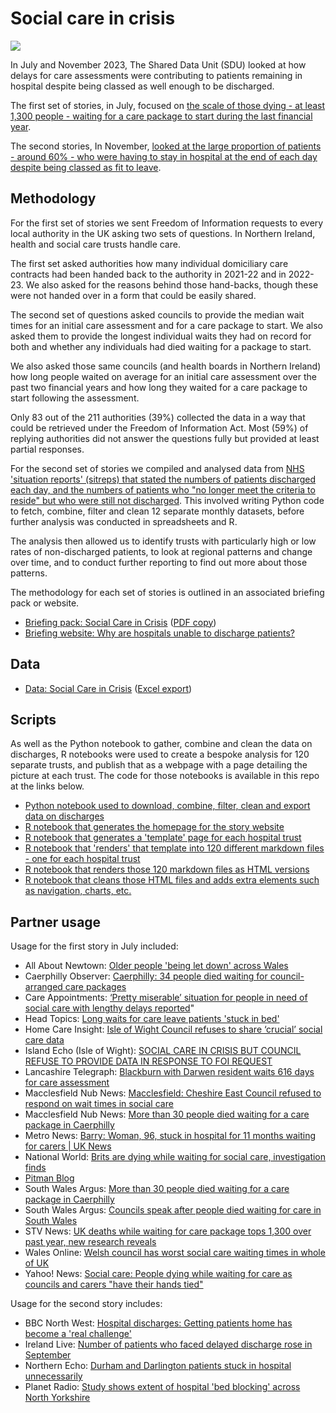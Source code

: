 # Social care in crisis

![](https://ichef.bbci.co.uk/news/976/cpsprodpb/23ED/production/_130579190_lily4lookingatcamera-top.jpg.webp)

In July and November 2023, The Shared Data Unit (SDU) looked at how delays for care assessments were contributing to patients remaining in hospital despite being classed as well enough to be discharged. 

The first set of stories, in July, focused on [the scale of those dying - at least 1,300 people - waiting for a care package to start during the last financial year](https://www.bbc.co.uk/news/uk-wales-66260332).

The second stories, In November, [looked at the large proportion of patients - around 60% - who were having to stay in hospital at the end of each day despite being classed as fit to leave](https://www.bbc.co.uk/news/uk-england-67125440).

## Methodology

For the first set of stories we sent Freedom of Information requests to every local authority in the UK asking two sets of questions. In Northern Ireland, health and social care trusts handle care. 

The first set asked authorities how many individual domiciliary care contracts had been handed back to the authority in 2021-22 and in 2022-23. We also asked for the reasons behind those hand-backs, though these were not handed over in a form that could be easily shared.

The second set of questions asked councils to provide the median wait times for an initial care assessment and for a care package to start. We also asked them to provide the longest individual waits they had on record for both and whether any individuals had died waiting for a package to start.

We also asked those same councils (and health boards in Northern Ireland) how long people waited on average for an initial care assessment over the past two financial years and how long they waited for a care package to start following the assessment.

Only 83 out of the 211 authorities (39%) collected the data in a way that could be retrieved under the Freedom of Information Act. Most (59%) of replying authorities did not answer the questions fully but provided at least partial responses.

For the second set of stories we compiled and analysed data from [NHS 'situation reports' (sitreps) that stated the numbers of patients discharged each day, and the numbers of patients who "no longer meet the criteria to reside" but who were still not discharged](https://www.england.nhs.uk/statistics/statistical-work-areas/discharge-delays-acute-data/). This involved writing Python code to fetch, combine, filter and clean 12 separate monthly datasets, before further analysis was conducted in spreadsheets and R. 

The analysis then allowed us to identify trusts with particularly high or low rates of non-discharged patients, to look at regional patterns and change over time, and to conduct further reporting to find out more about those patterns.

The methodology for each set of stories is outlined in an associated briefing pack or website. 

* [Briefing pack: Social Care in Crisis](https://docs.google.com/document/d/1QvJ7k_eiLa7dZDor7HI6UXAevQ9Tfy9bEfVqCEFAHD8/edit) ([PDF copy](https://github.com/BBC-Data-Unit/social-care-crisis/blob/main/Social%20Care%20in%20Crisis.pdf))
* [Briefing website: Why are hospitals unable to discharge patients?](https://hospitaldischarges.github.io/website/index.html)

## Data

* [Data: Social Care in Crisis](https://docs.google.com/spreadsheets/d/11md8PJ-8FdRFxuiOvUq0Lte03n2y3XCWuTCC2cWeaEY/edit#gid=492937083) ([Excel export](https://github.com/BBC-Data-Unit/social-care-crisis/blob/main/Social%20care%20in%20crisis.xlsx))

## Scripts

As well as the Python notebook to gather, combine and clean the data on discharges, R notebooks were used to create a bespoke analysis for 120 separate trusts, and publish that as a webpage with a page detailing the picture at each trust. The code for those notebooks is available in this repo at the links below.

* [Python notebook used to download, combine, filter, clean and export data on discharges](https://github.com/BBC-Data-Unit/social-care-crisis/blob/main/scripts/sitreps_cleaning.ipynb)
* [R notebook that generates the homepage for the story website](https://github.com/BBC-Data-Unit/social-care-crisis/blob/main/scripts/index.Rmd)
* [R notebook that generates a 'template' page for each hospital trust](https://github.com/BBC-Data-Unit/social-care-crisis/blob/main/scripts/01templateHD.Rmd)
* [R notebook that 'renders' that template into 120 different markdown files - one for each hospital trust](https://github.com/BBC-Data-Unit/social-care-crisis/blob/main/scripts/03render.Rmd)
* [R notebook that renders those 120 markdown files as HTML versions](https://github.com/BBC-Data-Unit/social-care-crisis/blob/main/scripts/04renderhtml.Rmd)
* [R notebook that cleans those HTML files and adds extra elements such as navigation, charts, etc.](https://github.com/BBC-Data-Unit/social-care-crisis/blob/main/scripts/05cleaning.Rmd)

## Partner usage

Usage for the first story in July included:

* All About Newtown: [Older people 'being let down' across Wales](https://allaboutnewtown.wales/story/older-people-across-wales-waiting-longer-for-social-care-assessments)
* Caerphilly Observer: [Caerphilly: 34 people died waiting for council-arranged care packages](https://caerphilly.observer/news/1024883/34-people-died-waiting-for-council-arranged-care-packages/)
* Care Appointments: [‘Pretty miserable’ situation for people in need of social care with lengthy 
delays reported](https://careappointments.com/care-news/england/197568/pretty-miserable-situation-for-people-in-need-of-social-care-with-lengthy-delays-reported/)"
* Head Topics: [Long waits for care leave patients 'stuck in bed'](https://headtopics.com/uk/long-waits-for-care-leave-patients-stuck-in-bed-41700373)
* Home Care Insight: [Isle of Wight Council refuses to share ‘crucial’ social care data](https://www.homecareinsight.co.uk/isle-of-wight-council-refuses-to-share-crucial-social-care-data/)
* Island Echo (Isle of Wight): [SOCIAL CARE IN CRISIS BUT COUNCIL REFUSE TO PROVIDE DATA IN RESPONSE TO FOI 
REQUEST](https://www.islandecho.co.uk/social-care-in-crisis-but-council-refuse-to-provide-data-in-response-to-foi-request/)
* Lancashire Telegraph: [Blackburn with Darwen resident waits 616 days for care assessment](https://www.lancashiretelegraph.co.uk/news/23686751.blackburn-darwen-resident-waits-616-days-care-assessment/)
* Macclesfield Nub News: [Macclesfield: Cheshire East Council refused to respond on wait times in 
social care](https://macclesfield.nub.news/news/local-news/macclesfield-cheshire-east-council-refused-to-respond-on-wait-times-in-social-care-193249)
* Macclesfield Nub News: [More than 30 people died waiting for a care package in Caerphilly](https://www.southwalesargus.co.uk/news/23686518.30-people-died-waiting-care-package-caerphilly/)
* Metro News: [Barry: Woman, 96, stuck in hospital for 11 months waiting for carers | UK 
News](https://metro.co.uk/2023/07/31/barry-woman-96-stuck-in-hospital-for-11-months-waiting-for-carers-19219031/https://metro.co.uk/2023/07/31/barry-woman-96-stuck-in-hospital-for-11-months-waiting-for-carers-19219031/)
* National World: [Brits are dying while waiting for social care, investigation finds](https://www.nationalworld.com/health/social-care-brits-dying-waiting-carers-hands-tied-investigation-finds-4237262)
* [Pitman Blog](https://pitmanblog.co.uk/caregiver-shortage-woman-stuck-in-hospital-for-11-months-2/)
* South Wales Argus: [More than 30 people died waiting for a care package in Caerphilly](https://www.southwalesargus.co.uk/news/23686518.30-people-died-waiting-care-package-gwent/)
* South Wales Argus: [Councils speak after people died waiting for care in South Wales](https://www.southwalesargus.co.uk/news/23693927.councils-speak-people-died-waiting-care-south-wales/)
* STV News: [UK deaths while waiting for care package tops 1,300 over past year, new 
research reveals](https://news.stv.tv/scotland/uk-deaths-while-waiting-for-care-package-tops-1300-over-past-year-new-research-reveals)
* Wales Online: [Welsh council has worst social care waiting times in whole of UK](https://www.walesonline.co.uk/news/wales-news/welsh-council-worst-social-care-27426956)
* Yahoo! News: [Social care: People dying while waiting for care as councils and carers 
"have their hands tied"](https://uk.news.yahoo.com/social-care-people-dying-while-074556695.html?guccounter=1&guce_referrer=aHR0cHM6Ly93d3cuZ29vZ2xlLmNvbS8&guce_referrer_sig=AQAAAI6bm6CUefYkhdQHe6cA4n9qQ37FO_K-x8GW8VdZy9Z77AUjVxiPcUs05bihwzsSvYZRMZtOrgMgjxlHqsQ-Sq4kf4ZxoCpWa1j4s5BpaTgh0ZDAKct1a_tZnTYcQzMgeJtWnx_r49Jb3owmLl215BUbvyc65nJK9S2Gbwp7BD3S)

Usage for the second story includes:

* BBC North West: [Hospital discharges: Getting patients home has become a 'real challenge'](https://www.bbc.co.uk/news/uk-england-merseyside-67345936)
* Ireland Live: [Number of patients who faced delayed discharge rose in September](https://www.ireland-live.ie/news/scotland/1342285/number-of-patients-who-faced-delayed-discharge-rose-in-september.html)
* Northern Echo: [Durham and Darlington patients stuck in hospital unnecessarily](https://www.thenorthernecho.co.uk/news/23908453.durham-darlington-patients-stuck-hospital-unnecessarily/)
* Planet Radio: [Study shows extent of hospital 'bed blocking' across North Yorkshire](https://planetradio.co.uk/hits-radio/north-yorkshire/news/concern-over-bed-blocking-figures-in-north-yorkshire-hospitals/)

